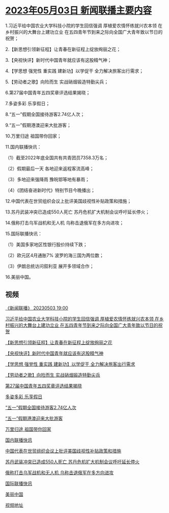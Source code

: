 # [2023年05月03日 新闻联播主要内容](https://tv.cctv.com/lm/xwlb/day/20230503.shtml)

1.习近平给中国农业大学科技小院的学生回信强调 厚植爱农情怀练就兴农本领 在乡村振兴的大舞台上建功立业 在五四青年节到来之际向全国广大青年致以节日的祝贺；

2.【新思想引领新征程】让青春在新征程上绽放绚丽之花；

3.【央视快评】新时代中国青年就应该有这股精气神；

4.【学思想 强党性 重实践 建新功】以学促干 全力解决旅客出行需求；

5.【劳动者之歌】向险而生 实战硝烟锻造特勤尖兵；

6.第27届中国青年五四奖章评选结果揭晓；

7.多姿多彩 乐享假日；

8.“五一”假期全国接待游客2.74亿人次；

9.“五一”假期港澳迎来大批游客；

10.万里归途 祖国带你回家；

11.国内联播快讯：

（1）截至2022年底全国共有共青团员7358.3万名；

（2）假期最后一天 各地迎来返程客流高峰；

（3）多地迎来强降雨 豫皖鄂等地有暴雨；

（4）《团结奋进新时代》特别节目今晚播出；

12.中国代表在世贸组织会议上批评美国歧视性补贴政策和措施；

13.苏丹武装冲突已造成550人死亡 苏丹危机扩大机制会议呼吁延长停火；

14.俄称打击乌军战机和无人机 乌称击退俄军在多方向进攻；

15.国际联播快讯：

（1）美国多家地区性银行股价持续下跌；

（2）欧元区4月通胀7% 波罗的海三国为两位数；

（3）伊朗总统访问叙利亚 展开多领域合作；

16.美丽中国。

## 视频

[《新闻联播》 20230503 19:00](https://tv.cctv.com/2023/05/03/VIDE2JhyYcqtk4Uv87yGz2oA230503.shtml)

[习近平给中国农业大学科技小院的学生回信强调 厚植爱农情怀练就兴农本领 在乡村振兴的大舞台上建功立业 在五四青年节到来之际向全国广大青年致以节日的祝贺](https://tv.cctv.com/2023/05/03/VIDEpJfzW9DoWIRfeKHykU1Y230503.shtml)

[【新思想引领新征程】让青春在新征程上绽放绚丽之花](https://tv.cctv.com/2023/05/03/VIDEjP3GDGfKZ5zswDb0smHH230503.shtml)

[【央视快评】新时代中国青年就应该有这股精气神](https://tv.cctv.com/2023/05/03/VIDEYa7uMBdUc8uu5FLjzvjQ230503.shtml)

[【学思想 强党性 重实践 建新功】以学促干 全力解决旅客出行需求](https://tv.cctv.com/2023/05/03/VIDEFL3CLZBiJlNXMqQTW56Z230503.shtml)

[【劳动者之歌】向险而生 实战硝烟锻造特勤尖兵](https://tv.cctv.com/2023/05/03/VIDEESWbWyoFp2YGG2m4VPXf230503.shtml)

[第27届中国青年五四奖章评选结果揭晓](https://tv.cctv.com/2023/05/03/VIDEZRn1PLepUhDg0fkKyBnu230503.shtml)

[多姿多彩 乐享假日](https://tv.cctv.com/2023/05/03/VIDEYGPQN9TESIA2RxvzEyPO230503.shtml)

[“五一”假期全国接待游客2.74亿人次](https://tv.cctv.com/2023/05/03/VIDEvqUxqISbmLuPW1MWnLlv230503.shtml)

[“五一”假期港澳迎来大批游客](https://tv.cctv.com/2023/05/03/VIDEojzt5xpdrPD0KAOC3WhB230503.shtml)

[万里归途 祖国带你回家](https://tv.cctv.com/2023/05/03/VIDEcwnZjWbeAvyJ668UDPSx230503.shtml)

[国内联播快讯](https://tv.cctv.com/2023/05/03/VIDEayOsDdnKNejVQ5qbDwBT230503.shtml)

[中国代表在世贸组织会议上批评美国歧视性补贴政策和措施](https://tv.cctv.com/2023/05/03/VIDE5Blc9e0ABcBD7AMLCXsL230503.shtml)

[苏丹武装冲突已造成550人死亡 苏丹危机扩大机制会议呼吁延长停火](https://tv.cctv.com/2023/05/03/VIDEklUgZHZHVyAGgKAKPBY7230503.shtml)

[俄称打击乌军战机和无人机 乌称击退俄军在多方向进攻](https://tv.cctv.com/2023/05/03/VIDEe7YVTRyNa9uPkap5kdw3230503.shtml)

[国际联播快讯](https://tv.cctv.com/2023/05/03/VIDEfDO6vWDLU9sYRzpoOTYv230503.shtml)

[美丽中国](https://tv.cctv.com/2023/05/03/VIDEz0eO6wF6je1Gpzg0tZfb230503.shtml)

[视频地址](https://tv.cctv.com/lm/xwlb/day/20230503.shtml) 

